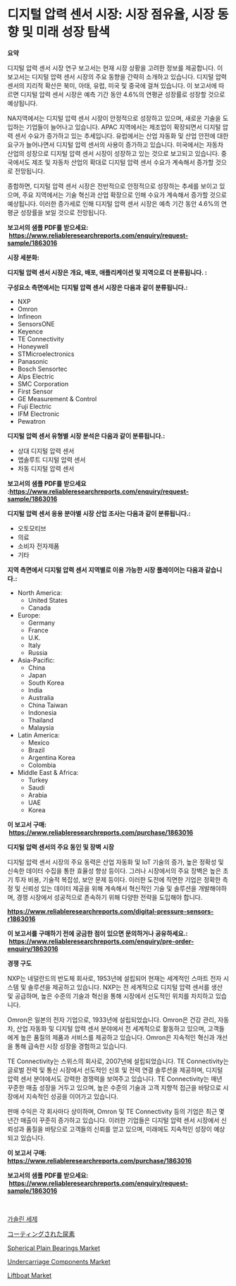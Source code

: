 <p><h1>디지털 압력 센서 시장: 시장 점유율, 시장 동향 및 미래 성장 탐색</h1></p><p><strong>요약</strong></p>
<p><p>디지털 압력 센서 시장 연구 보고서는 현재 시장 상황을 고려한 정보를 제공합니다. 이 보고서는 디지털 압력 센서 시장의 주요 동향을 간략히 소개하고 있습니다. 디지털 압력 센서의 지리적 확산은 북미, 아태, 유럽, 미국 및 중국에 걸쳐 있습니다. 이 보고서에 따르면 디지털 압력 센서 시장은 예측 기간 동안 4.6%의 연평균 성장률로 성장할 것으로 예상됩니다.</p><p>NA지역에서는 디지털 압력 센서 시장이 안정적으로 성장하고 있으며, 새로운 기술을 도입하는 기업들이 늘어나고 있습니다. APAC 지역에서는 제조업이 확장되면서 디지털 압력 센서 수요가 증가하고 있는 추세입니다. 유럽에서는 산업 자동화 및 산업 안전에 대한 요구가 늘어나면서 디지털 압력 센서의 사용이 증가하고 있습니다. 미국에서는 자동차 산업의 성장으로 디지털 압력 센서 시장이 성장하고 있는 것으로 보고되고 있습니다. 중국에서도 제조 및 자동차 산업의 확대로 디지털 압력 센서 수요가 계속해서 증가할 것으로 전망됩니다.</p><p>종합하면, 디지털 압력 센서 시장은 전반적으로 안정적으로 성장하는 추세를 보이고 있으며, 주요 지역에서는 기술 혁신과 산업 확장으로 인해 수요가 계속해서 증가할 것으로 예상됩니다. 이러한 증가세로 인해 디지털 압력 센서 시장은 예측 기간 동안 4.6%의 연평균 성장률을 보일 것으로 전망됩니다.</p></p>
<p><strong>보고서의 샘플 PDF를 받으세요: &nbsp;<a href="https://www.reliableresearchreports.com/enquiry/request-sample/1863016">https://www.reliableresearchreports.com/enquiry/request-sample/1863016</a></strong></p>
<p><strong>시장 세분화:</strong></p>
<p><strong> 디지털 압력 센서 시장은 개요, 배포, 애플리케이션 및 지역으로 더 분류됩니다. :</strong></p>
<p><strong>구성요소 측면에서는 디지털 압력 센서 시장은 다음과 같이 분류됩니다.:</strong></p>
<p><ul><li>NXP</li><li>Omron</li><li>Infineon</li><li>SensorsONE</li><li>Keyence</li><li>TE Connectivity</li><li>Honeywell</li><li>STMicroelectronics</li><li>Panasonic</li><li>Bosch Sensortec</li><li>Alps Electric</li><li>SMC Corporation</li><li>First Sensor</li><li>GE Measurement & Control</li><li>Fuji Electric</li><li>IFM Electronic</li><li>Pewatron</li></ul></p>
<p><strong> 디지털 압력 센서 유형별 시장 분석은 다음과 같이 분류됩니다.:</strong></p>
<p><ul><li>상대 디지털 압력 센서</li><li>앱솔루트 디지털 압력 센서</li><li>차동 디지털 압력 센서</li></ul></p>
<p><strong>보고서의 샘플 PDF를 받으세요 :<a href="https://www.reliableresearchreports.com/enquiry/request-sample/1863016">https://www.reliableresearchreports.com/enquiry/request-sample/1863016</a></strong></p>
<p><strong> 디지털 압력 센서 응용 분야별 시장 산업 조사는 다음과 같이 분류됩니다.:</strong></p>
<p><ul><li>오토모티브</li><li>의료</li><li>소비자 전자제품</li><li>기타</li></ul></p>
<p><strong>지역 측면에서 디지털 압력 센서 지역별로 이용 가능한 시장 플레이어는 다음과 같습니다.:</strong></p>
<p><ul>
    <li>
        North America:
        <ul>
            <li>United States</li>
            <li>Canada</li>
        </ul>
    </li>
    <li>
        Europe:
        <ul>
            <li>Germany</li>
            <li>France</li>
            <li>U.K.</li>
            <li>Italy</li>
            <li>Russia</li>
        </ul>
    </li>
    <li>
        Asia-Pacific:
        <ul>
            <li>China</li>
            <li>Japan</li>
            <li>South Korea</li>
            <li>India</li>
            <li>Australia</li>
            <li>China Taiwan</li>
            <li>Indonesia</li>
            <li>Thailand</li>
            <li>Malaysia</li>
        </ul>
    </li>
    <li>
        Latin America:
        <ul>
            <li>Mexico</li>
            <li>Brazil</li>
            <li>Argentina Korea</li>
            <li>Colombia</li>
        </ul>
    </li>
    <li>
        Middle East & Africa:
        <ul>
            <li>Turkey</li>
            <li>Saudi</li>
            <li>Arabia</li>
            <li>UAE</li>
            <li>Korea</li>
        </ul>
    </li>
    </ul></p>
<p><strong>이 보고서 구매: &nbsp;<a href="https://www.reliableresearchreports.com/purchase/1863016">https://www.reliableresearchreports.com/purchase/1863016</a></strong></p>
<p><strong>디지털 압력 센서의 주요 동인 및 장벽 시장</strong></p>
<p><p>디지털 압력 센서 시장의 주요 동력은 산업 자동화 및 IoT 기술의 증가, 높은 정확성 및 신속한 데이터 수집을 통한 효율성 향상 등이다. 그러나 시장에서의 주요 장벽은 높은 초기 투자 비용, 기술적 복잡성, 보안 문제 등이다. 이러한 도전에 직면한 기업은 정확한 측정 및 신뢰성 있는 데이터 제공을 위해 계속해서 혁신적인 기술 및 솔루션을 개발해야하며, 경쟁 시장에서 성공적으로 존속하기 위해 다양한 전략을 도입해야 합니다.</p></p>
<p><strong><a href="https://www.reliableresearchreports.com/digital-pressure-sensors-r1863016">https://www.reliableresearchreports.com/digital-pressure-sensors-r1863016</a></strong></p>
<p><strong>이 보고서를 구매하기 전에 궁금한 점이 있으면 문의하거나 공유하세요.: &nbsp;<a href="https://www.reliableresearchreports.com/enquiry/pre-order-enquiry/1863016">https://www.reliableresearchreports.com/enquiry/pre-order-enquiry/1863016</a></strong></p>
<p><strong>경쟁 구도</strong></p>
<p><p>NXP는 네덜란드의 반도체 회사로, 1953년에 설립되어 현재는 세계적인 스마트 전자 시스템 및 솔루션을 제공하고 있습니다. NXP는 전 세계적으로 디지털 압력 센서를 생산 및 공급하며, 높은 수준의 기술과 혁신을 통해 시장에서 선도적인 위치를 차지하고 있습니다. </p><p>Omron은 일본의 전자 기업으로, 1933년에 설립되었습니다. Omron은 건강 관리, 자동차, 산업 자동화 및 디지털 압력 센서 분야에서 전 세계적으로 활동하고 있으며, 고객들에게 높은 품질의 제품과 서비스를 제공하고 있습니다. Omron은 지속적인 혁신과 개선을 통해 급속한 시장 성장을 경험하고 있습니다.</p><p>TE Connectivity는 스위스의 회사로, 2007년에 설립되었습니다. TE Connectivity는 글로벌 전력 및 통신 시장에서 선도적인 신호 및 전력 연결 솔루션을 제공하며, 디지털 압력 센서 분야에서도 강력한 경쟁력을 보여주고 있습니다. TE Connectivity는 매년 꾸준한 매출 성장을 거두고 있으며, 높은 수준의 기술과 고객 지향적 접근을 바탕으로 시장에서 지속적인 성공을 이어가고 있습니다.</p><p>판매 수익은 각 회사마다 상이하며, Omron 및 TE Connectivity 등의 기업은 최근 몇 년간 매출이 꾸준히 증가하고 있습니다. 이러한 기업들은 디지털 압력 센서 시장에서 신뢰성과 품질을 바탕으로 고객들의 신뢰를 얻고 있으며, 미래에도 지속적인 성장이 예상되고 있습니다.</p></p>
<p><strong>이 보고서 구매: &nbsp; <a href="https://www.reliableresearchreports.com/purchase/1863016">https://www.reliableresearchreports.com/purchase/1863016</a></strong></p>
<p><strong>보고서의 샘플 PDF를 받으세요: &nbsp;<a href="https://www.reliableresearchreports.com/enquiry/request-sample/1863016">https://www.reliableresearchreports.com/enquiry/request-sample/1863016</a></strong><strong></strong></p>
<p>&nbsp;</p>
<p><p><a href="https://medium.com/@howaoole34545/%EA%B0%80%EC%86%94%EB%A6%B0-%EC%84%B8%EC%A0%9C-%EC%8B%9C%EC%9E%A5%EC%9D%80-%EC%8B%9C%EC%9E%A5-%EC%A0%90%EC%9C%A0%EC%9C%A8-%EC%8B%9C%EC%9E%A5-%EB%8F%99%ED%96%A5-%EB%B0%8F-%EC%8B%9C%EC%9E%A5-%EC%84%B1%EC%9E%A5%EC%97%90-%EB%8C%80%ED%95%9C-%EC%A0%95%EB%B3%B4%EB%A5%BC-%EC%A0%9C%EA%B3%B5%ED%95%A9%EB%8B%88%EB%8B%A4-e865a8011d8f">가솔린 세제</a></p><p><a href="https://github.com/dadanedu33/Market-Research-Report-List-1/blob/main/671288032182.md">コーティングされた尿素</a></p><p><a href="https://view.publitas.com/reportprime-1/spherical-plain-bearings-market-size-cagr-trends-2024-2030/">Spherical Plain Bearings Market</a></p><p><a href="https://www.linkedin.com/pulse/undercarriage-components-market-analysis-its-cagr-segmentation-enirf?trackingId=eT9rp%2F1XSu2Yo9u8XT%2F%2BQA%3D%3D">Undercarriage Components Market</a></p><p><a href="https://github.com/mabutironaldo/Market-Research-Report-List-4/blob/main/liftboat-market.md">Liftboat Market</a></p></p>